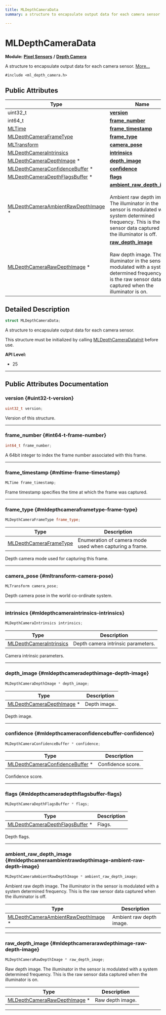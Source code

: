 ```yaml
---
title: MLDepthCameraData
summary: a structure to encapsulate output data for each camera sensor. 

---
```


# MLDepthCameraData

**Module:** **[Pixel Sensors](/versioned_docs/version-14-Jun-2023/api-ref/api/Modules/group___pixel_sensors/group___pixel_sensors.md)** **/** **[Depth Camera](/versioned_docs/version-14-Jun-2023/api-ref/api/Modules/group___pixel_sensors/group___d_cam/group___d_cam.md)**



A structure to encapsulate output data for each camera sensor.  [More...](#detailed-description)


`#include <ml_depth_camera.h>`

## Public Attributes

| Type           | Name           |
| -------------- | -------------- |
| uint32_t | **[version](/versioned_docs/version-14-Jun-2023/api-ref/api/Modules/group___pixel_sensors/group___d_cam/struct_m_l_depth_camera_data.md#uint32-t-version)**  |
| int64_t | **[frame_number](/versioned_docs/version-14-Jun-2023/api-ref/api/Modules/group___pixel_sensors/group___d_cam/struct_m_l_depth_camera_data.md#int64-t-frame-number)**  |
| [MLTime](/versioned_docs/version-14-Jun-2023/api-ref/api/Modules/group___common/group___common.md#int64-t-mltime) | **[frame_timestamp](/versioned_docs/version-14-Jun-2023/api-ref/api/Modules/group___pixel_sensors/group___d_cam/struct_m_l_depth_camera_data.md#mltime-frame-timestamp)**  |
| [MLDepthCameraFrameType](/versioned_docs/version-14-Jun-2023/api-ref/api/Modules/group___pixel_sensors/group___d_cam/group___d_cam.md#enums-mldepthcameraframetype) | **[frame_type](/versioned_docs/version-14-Jun-2023/api-ref/api/Modules/group___pixel_sensors/group___d_cam/struct_m_l_depth_camera_data.md#mldepthcameraframetype-frame-type)**  |
| [MLTransform](/versioned_docs/version-14-Jun-2023/api-ref/api/Modules/group___common/struct_m_l_transform.md) | **[camera_pose](/versioned_docs/version-14-Jun-2023/api-ref/api/Modules/group___pixel_sensors/group___d_cam/struct_m_l_depth_camera_data.md#mltransform-camera-pose)**  |
| [MLDepthCameraIntrinsics](/versioned_docs/version-14-Jun-2023/api-ref/api/Modules/group___pixel_sensors/group___d_cam/struct_m_l_depth_camera_intrinsics.md) | **[intrinsics](/versioned_docs/version-14-Jun-2023/api-ref/api/Modules/group___pixel_sensors/group___d_cam/struct_m_l_depth_camera_data.md#mldepthcameraintrinsics-intrinsics)**  |
| [MLDepthCameraDepthImage](/versioned_docs/version-14-Jun-2023/api-ref/api/Modules/group___pixel_sensors/group___d_cam/group___d_cam.md#mldepthcameraframebuffer-mldepthcameradepthimage) * | **[depth_image](/versioned_docs/version-14-Jun-2023/api-ref/api/Modules/group___pixel_sensors/group___d_cam/struct_m_l_depth_camera_data.md#mldepthcameradepthimage-depth-image)**  |
| [MLDepthCameraConfidenceBuffer](/versioned_docs/version-14-Jun-2023/api-ref/api/Modules/group___pixel_sensors/group___d_cam/group___d_cam.md#mldepthcameraframebuffer-mldepthcameraconfidencebuffer) * | **[confidence](/versioned_docs/version-14-Jun-2023/api-ref/api/Modules/group___pixel_sensors/group___d_cam/struct_m_l_depth_camera_data.md#mldepthcameraconfidencebuffer-confidence)**  |
| [MLDepthCameraDepthFlagsBuffer](/versioned_docs/version-14-Jun-2023/api-ref/api/Modules/group___pixel_sensors/group___d_cam/group___d_cam.md#mldepthcameraframebuffer-mldepthcameradepthflagsbuffer) * | **[flags](/versioned_docs/version-14-Jun-2023/api-ref/api/Modules/group___pixel_sensors/group___d_cam/struct_m_l_depth_camera_data.md#mldepthcameradepthflagsbuffer-flags)**  |
| [MLDepthCameraAmbientRawDepthImage](/versioned_docs/version-14-Jun-2023/api-ref/api/Modules/group___pixel_sensors/group___d_cam/group___d_cam.md#mldepthcameraframebuffer-mldepthcameraambientrawdepthimage) * | **[ambient_raw_depth_image](/versioned_docs/version-14-Jun-2023/api-ref/api/Modules/group___pixel_sensors/group___d_cam/struct_m_l_depth_camera_data.md#mldepthcameraambientrawdepthimage-ambient-raw-depth-image)** <br></br>Ambient raw depth image. The illuminator in the sensor is modulated with a system determined frequency. This is the raw sensor data captured when the illuminator is off.  |
| [MLDepthCameraRawDepthImage](/versioned_docs/version-14-Jun-2023/api-ref/api/Modules/group___pixel_sensors/group___d_cam/group___d_cam.md#mldepthcameraframebuffer-mldepthcamerarawdepthimage) * | **[raw_depth_image](/versioned_docs/version-14-Jun-2023/api-ref/api/Modules/group___pixel_sensors/group___d_cam/struct_m_l_depth_camera_data.md#mldepthcamerarawdepthimage-raw-depth-image)** <br></br>Raw depth image. The illuminator in the sensor is modulated with a system determined frequency. This is the raw sensor data captured when the illuminator is on.  |

## Detailed Description

```cpp
struct MLDepthCameraData;
```

A structure to encapsulate output data for each camera sensor. 

This structure must be initialized by calling [MLDepthCameraDataInit](/versioned_docs/version-14-Jun-2023/api-ref/api/Modules/group___pixel_sensors/group___d_cam/group___d_cam.md#void-mldepthcameradatainit) before use.




**API Level:**
  * 25




-----------
## Public Attributes Documentation

### version {#uint32-t-version}

```cpp
uint32_t version;
```


Version of this structure. 





-----------

### frame_number {#int64-t-frame-number}

```cpp
int64_t frame_number;
```


A 64bit integer to index the frame number associated with this frame. 





-----------

### frame_timestamp {#mltime-frame-timestamp}

```cpp
MLTime frame_timestamp;
```


Frame timestamp specifies the time at which the frame was captured. 





-----------

### frame_type {#mldepthcameraframetype-frame-type}

```cpp
MLDepthCameraFrameType frame_type;
```



| Type | Description |
|--|--|
| [MLDepthCameraFrameType](/versioned_docs/version-14-Jun-2023/api-ref/api/Modules/group___pixel_sensors/group___d_cam/group___d_cam.md#enums-mldepthcameraframetype) | Enumeration of camera mode used when capturing a frame.  |


Depth camera mode used for capturing this frame. 





-----------

### camera_pose {#mltransform-camera-pose}

```cpp
MLTransform camera_pose;
```


Depth camera pose in the world co-ordinate system. 





-----------

### intrinsics {#mldepthcameraintrinsics-intrinsics}

```cpp
MLDepthCameraIntrinsics intrinsics;
```



| Type | Description |
|--|--|
| [MLDepthCameraIntrinsics](/versioned_docs/version-14-Jun-2023/api-ref/api/Modules/group___pixel_sensors/group___d_cam/struct_m_l_depth_camera_intrinsics.md) | Depth camera intrinsic parameters.  |


Camera intrinsic parameters. 





-----------

### depth_image {#mldepthcameradepthimage-depth-image}

```cpp
MLDepthCameraDepthImage * depth_image;
```



| Type | Description |
|--|--|
| [MLDepthCameraDepthImage](/versioned_docs/version-14-Jun-2023/api-ref/api/Modules/group___pixel_sensors/group___d_cam/group___d_cam.md#mldepthcameraframebuffer-mldepthcameradepthimage) * | Depth image.  |


Depth image. 





-----------

### confidence {#mldepthcameraconfidencebuffer-confidence}

```cpp
MLDepthCameraConfidenceBuffer * confidence;
```



| Type | Description |
|--|--|
| [MLDepthCameraConfidenceBuffer](/versioned_docs/version-14-Jun-2023/api-ref/api/Modules/group___pixel_sensors/group___d_cam/group___d_cam.md#mldepthcameraframebuffer-mldepthcameraconfidencebuffer) * | Confidence score.  |


Confidence score. 





-----------

### flags {#mldepthcameradepthflagsbuffer-flags}

```cpp
MLDepthCameraDepthFlagsBuffer * flags;
```



| Type | Description |
|--|--|
| [MLDepthCameraDepthFlagsBuffer](/versioned_docs/version-14-Jun-2023/api-ref/api/Modules/group___pixel_sensors/group___d_cam/group___d_cam.md#mldepthcameraframebuffer-mldepthcameradepthflagsbuffer) * | Flags.  |


Depth flags. 





-----------

### ambient_raw_depth_image {#mldepthcameraambientrawdepthimage-ambient-raw-depth-image}

```cpp
MLDepthCameraAmbientRawDepthImage * ambient_raw_depth_image;
```

Ambient raw depth image. The illuminator in the sensor is modulated with a system determined frequency. This is the raw sensor data captured when the illuminator is off. 


| Type | Description |
|--|--|
| [MLDepthCameraAmbientRawDepthImage](/versioned_docs/version-14-Jun-2023/api-ref/api/Modules/group___pixel_sensors/group___d_cam/group___d_cam.md#mldepthcameraframebuffer-mldepthcameraambientrawdepthimage) * | Ambient raw depth image.  |






-----------

### raw_depth_image {#mldepthcamerarawdepthimage-raw-depth-image}

```cpp
MLDepthCameraRawDepthImage * raw_depth_image;
```

Raw depth image. The illuminator in the sensor is modulated with a system determined frequency. This is the raw sensor data captured when the illuminator is on. 


| Type | Description |
|--|--|
| [MLDepthCameraRawDepthImage](/versioned_docs/version-14-Jun-2023/api-ref/api/Modules/group___pixel_sensors/group___d_cam/group___d_cam.md#mldepthcameraframebuffer-mldepthcamerarawdepthimage) * | Raw depth image.  |






-----------


